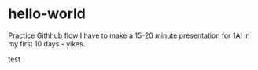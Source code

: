 # hello-world
Practice Githhub flow 
I have to make a 15-20 minute presentation for 1AI in my first 10 days - yikes. 

test
